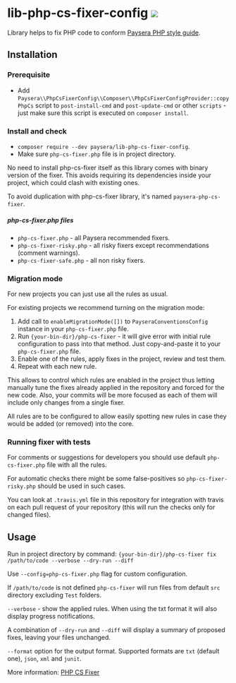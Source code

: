 # lib-php-cs-fixer-config ![](https://travis-ci.org/paysera/lib-php-cs-fixer-config.svg?branch=master)
Library helps to fix PHP code to conform [Paysera PHP style guide](https://github.com/paysera/php-style-guide).

## Installation

### Prerequisite

* Add `Paysera\\PhpCsFixerConfig\\Composer\\PhpCsFixerConfigProvider::copyPhpCs` script to `post-install-cmd` and `post-update-cmd`
 or other `scripts` - just make sure this script is executed on `composer install`.

### Install and check
* `composer require --dev paysera/lib-php-cs-fixer-config`.
* Make sure `php-cs-fixer.php` file is in project directory.

No need to install php-cs-fixer itself as this library comes with binary version of the fixer.
This avoids requiring its dependencies inside your project, which could clash with existing ones.

To avoid duplication with php-cs-fixer library, it's named `paysera-php-cs-fixer`.

##### php-cs-fixer.php files
* `php-cs-fixer.php` - all Paysera recommended fixers.
* `php-cs-fixer-risky.php` - all risky fixers except recommendations (comment warnings).
* `php-cs-fixer-safe.php` - all non risky fixers.

### Migration mode

For new projects you can just use all the rules as usual.

For existing projects we recommend turning on the migration mode:
1. Add call to `enableMigrationMode([])` to `PayseraConventionsConfig` instance in your `php-cs-fixer.php` file.
2. Run `{your-bin-dir}/php-cs-fixer` - it will give error with initial rule configuration to pass into that method.
Just copy-and-paste it to your `php-cs-fixer.php` file.
3. Enable one of the rules, apply fixes in the project, review and test them.
4. Repeat with each new rule.

This allows to control which rules are enabled in the project thus letting manually tune the fixes already applied
in the repository and forced for the new code. Also, your commits will be more focused as each of them will include only
changes from a single fixer.

All rules are to be configured to allow easily spotting new rules in case they would be added (or removed) into the core.

### Running fixer with tests

For comments or suggestions for developers you should use default `php-cs-fixer.php` file with all the rules.

For automatic checks there might be some false-positives so `php-cs-fixer-risky.php` should be used in such cases.

You can look at `.travis.yml` file in this repository for integration with travis on each pull request of your repository
(this will run the checks only for changed files).

## Usage

Run in project directory by command: `{your-bin-dir}/php-cs-fixer fix /path/to/code --verbose --dry-run --diff`

Use `--config=php-cs-fixer.php` flag for custom configuration.

If `/path/to/code` is not defined `php-cs-fixer` will run files from default `src` directory excluding `Test` folders.

`--verbose` - show the applied rules. When using the txt format it will also display progress notifications.

A combination of `--dry-run` and `--diff` will display a summary of proposed fixes, leaving your files unchanged.

`--format` option for the output format. Supported formats are `txt` (default one), `json`, `xml` and `junit`.

More information: [PHP CS Fixer](https://github.com/FriendsOfPHP/PHP-CS-Fixer)
